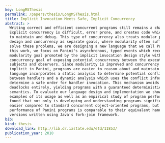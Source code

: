 ```yaml
---
key: LongMSThesis
permalink: /papers/thesis/LongMSThesis.html
title: Implicit Invocation Meets Safe, Implicit Concurrency
abstract: >
  Writing correct and efficient concurrent programs still remains a challenge.
  Explicit concurrency is difficult, error prone, and creates code which is hard
  to maintain and debug. This type of concurrency also treats modular program
  design and concurrency as separate goals, where modularity often suffers. To
  solve these problems, we are designing a new language that we call Panini. In
  this work, we focus on Panini's asynchronous, typed events which reconcile the
  modularity goal promoted by the implicit invocation design style with the
  concurrency goal of exposing potential concurrency between the execution of
  subjects and observers. Since modularity is improved and concurrency is
  implicit in Panini, programs are easier to reason about and maintain. The
  language incorporates a static analysis to determine potential conflicts
  between handlers and a dynamic analysis which uses the conflict information to
  determine a safe order for handler invocation. This mechanism avoids races and
  deadlocks entirely, yielding programs with a guaranteed deterministic
  semantics. To evaluate our language design and implementation we show several
  examples of its usage as well as an empirical study of program performance. We
  found that not only is developing and understanding programs significantly
  easier compared to standard concurrent object-oriented programs, but also
  performance of Panini programs is comparable to their equivalent hand-tuned
  versions written using Java's fork-join framework.
bib:
kind: thesis
download_link: http://lib.dr.iastate.edu/etd/11853/
publication_year: 2010
---
```

